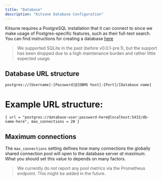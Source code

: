 ```yaml
---
title: "Database"
description: "Kitsune Database Configuration"
---
```


Kitsune requires a PostgreSQL installation that it can connect to since we make usage of Postgres-specific features, such as their full-text search.
You can find instructions for creating a database [here](https://medium.com/coding-blocks/creating-user-database-and-adding-access-on-postgresql-8bfcd2f4a91e)

> We supported SQLite in the past (before v0.0.1-pre.1), but the support has been dropped due to a high maintenance burden and rather little expected usage.

## Database URL structure

```
postgres://[Username]:[Password]@[DBMS host]:[Port]/[Database name]
```
# Example URL structure:
```
{ url = "postgres://database-user:password-here@localhost:5432/db-name-here", max_connections = 20 }
```

## Maximum connections

The `max_connections` setting defines how many connections the globally shared connection pool will open to the database server *at maximum*.  
What you should set this value to depends on many factors.

> We currently do not report any pool metrics via the Prometheus endpoint. This might be added in the future.

